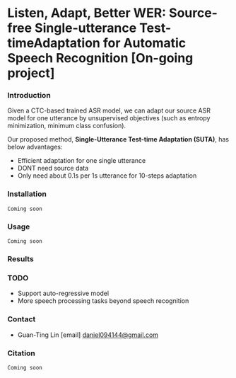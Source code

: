 # Listen, Adapt, Better WER: Source-free Single-utterance Test-timeAdaptation for Automatic Speech Recognition [On-going project]
### Introduction
Given a CTC-based trained ASR model, we can adapt our source ASR model for one utterance by unsupervised objectives (such as entropy minimization, minimum class confusion). 

Our proposed method, **Single-Utterance Test-time Adaptation (SUTA)**, has below advantages:
* Efficient adaptation for one single utterance
* DONT need source data
* Only need about 0.1s per 1s utterance for 10-steps adaptation

### Installation 
```Coming soon```
### Usage
```Coming soon```
### Results

### TODO 
* Support auto-regressive model 
* More speech processing tasks beyond speech recognition

### Contact 
* Guan-Ting Lin [email] daniel094144@gmail.com

### Citation
```Coming soon```

